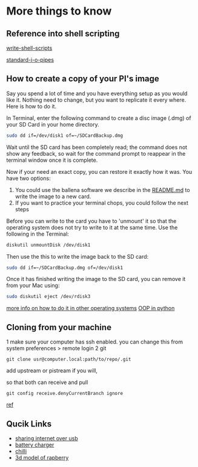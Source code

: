 # More things to know

## Reference into shell scripting
[write-shell-scripts](https://learn.adafruit.com/an-illustrated-guide-to-shell-magic-typing-less-and-doing-more/write-shell-scripts)

[standard-i-o-pipes](https://learn.adafruit.com/basic-shell-magic/standard-i-o-pipes)

## How to create a copy of your PI's image

Say you spend a lot of time and you have everything setup as you would like it. Nothing need to change, but you want to replicate it every where. Here is how to do it.

In Terminal, enter the following command to create a disc image (.dmg) of your SD Card in your home directory.
```bash
sudo dd if=/dev/disk1 of=~/SDCardBackup.dmg
 ```
Wait until the SD card has been completely read; the command does not show any feedback, so wait for the command prompt to reappear in the terminal window once it is complete.

Now if your need an exact copy, you can restore it exactly how it was.
You have two options:

1. You could use the ballena software we describe in the [README.md](./README.md) to write the image to a new card.
2. If you want to practice your terminal chops, you could follow the next steps


Before you can write to the card you have to 'unmount' it so that the operating system does not try to write to it at the same time.  Use the following in the Terminal:
```bash
diskutil unmountDisk /dev/disk1
```
Then use the this to write the image back to the SD card:
```bash
sudo dd if=~/SDCardBackup.dmg of=/dev/disk1
```
Once it has finished writing the image to the SD card, you can remove it from your Mac using:
```bash
sudo diskutil eject /dev/rdisk3
```

[more info on how to do it in other operating systems](https://thepihut.com/blogs/raspberry-pi-tutorials/17789160-backing-up-and-restoring-your-raspberry-pis-sd-card)
[OOP in python]("https://python-textbok.readthedocs.io/en/1.0/Variables_and_Scope.html")

## Cloning from your machine
1 make sure your computer has ssh enabled. you can change this from system preferences > remote login
2 git

```
git clone usr@computer.local:path/to/repo/.git
```
add upstream or pistream if you will, 

so that both can receive and pull
```
git config receive.denyCurrentBranch ignore

```
[ref](https://stackoverflow.com/questions/3221859/cannot-push-into-git-repository)



## Qucik Links
- [sharing internet over usb](https://stevegrunwell.com/blog/raspberry-pi-zero-share-internet/)
- [battery charger](https://electronics.stackexchange.com/questions/298453/understanding-lipo-charging-protection-circuit)
- [chilli](https://www.allrecipes.com/recipe/238386/raspberry-habanero-jam/)
- [3d model of rapberry](https://grabcad.com/library/raspberry-pi-zero-w-board-1)

